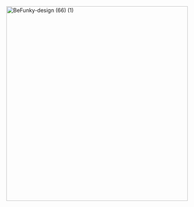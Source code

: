 <img width="477" height="513" alt="BeFunky-design (66) (1)" src="https://github.com/user-attachments/assets/f20d3c4a-1fb1-4867-bbef-30b350f012ce" />
